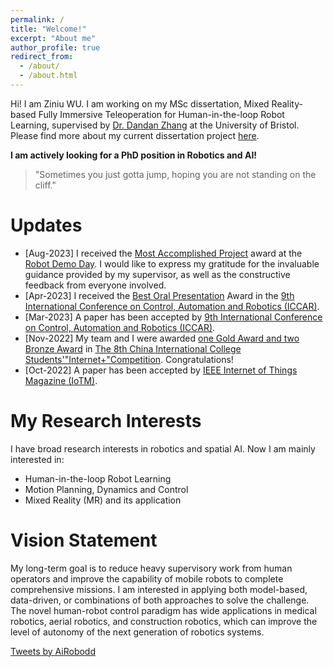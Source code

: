 ```yaml
---
permalink: /
title: "Welcome!"
excerpt: "About me"
author_profile: true
redirect_from: 
  - /about/
  - /about.html
---
```


Hi! I am Ziniu WU. I am working on my MSc dissertation, Mixed Reality-based Fully Immersive Teleoperation for Human-in-the-loop Robot Learning, supervised by [Dr. Dandan Zhang](https://www.intelligentrobotics-acrossscales.com/about) at the University of Bristol. Please find more about my current dissertation project [here](https://robodd.github.io/site/research/).

**I am actively looking for a PhD position in Robotics and AI!**

> "Sometimes you just gotta jump, hoping you are not standing on the cliff."


Updates
======
<!--
* [Aug-2023] A paper has been accepted by IEEE Robotics and Automation Letters
-->
* [Aug-2023] I received the [Most Accomplished Project]() award at the [Robot Demo Day](). I would like to express my gratitude for the invaluable guidance provided by my supervisor, as well as the constructive feedback from everyone involved.
* [Apr-2023] I received the [Best Oral Presentation]() Award in the [9th International Conference on Control, Automation and Robotics (ICCAR)](http://www.iccar.org/).
* [Mar-2023] A paper has been accepted by [9th International Conference on Control, Automation and Robotics (ICCAR)](http://www.iccar.org/).
* [Nov-2022] My team and I were awarded [one Gold Award and two Bronze Award](https://cy.ncss.cn/information/2c93f4c682872dbb01849802948e17dd?jump_from=1_05_37_01) in [The 8th China International College Students'"Internet+"Competition](https://cy.ncss.cn/en/). Congratulations!
* [Oct-2022] A paper has been accepted by [IEEE Internet of Things Magazine (IoTM)](https://www.comsoc.org/publications/magazines/ieee-internet-things-magazine).



My Research Interests
======

I have broad research interests in robotics and spatial AI. Now I am mainly interested in:

* Human-in-the-loop Robot Learning
* Motion Planning, Dynamics and Control
* Mixed Reality (MR) and its application

<!-- <img src='/site/images/my-research-area.drawio.png' width = "50%" align=center> -->



Vision Statement
======

My long-term goal is to reduce heavy supervisory work from human operators and improve the capability of mobile robots to complete comprehensive missions. I am interested in applying both model-based, data-driven, or combinations of both approaches to solve the challenge. The novel human-robot control paradigm has wide applications in medical robotics, aerial robotics, and construction robotics, which can improve the level of autonomy of the next generation of robotics systems.


<a class="twitter-timeline" href="https://twitter.com/AiRobodd?ref_src=twsrc%5Etfw">Tweets by AiRobodd</a> <script async src="https://platform.twitter.com/widgets.js" charset="utf-8"></script>


<script type="text/javascript" id="clustrmaps" src="//clustrmaps.com/map_v2.js?d=RPfbbIqs_MBem0fzm-R41LIR6jTAVqJJGkqSFN8qWFs&cl=ffffff&w=a"></script>
